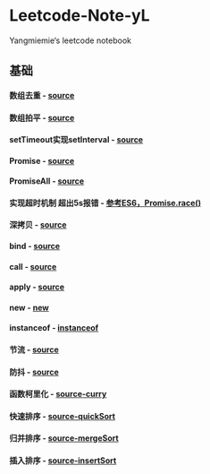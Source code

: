 # Leetcode-Note-yL
Yangmiemie‘s leetcode notebook

## 基础

#### 数组去重 - [source](./src/arrUnique.js)

#### 数组拍平 - [source](./src/arrayFlatten.js)

#### setTimeout实现setInterval - [source](./src/myInterval.js)

#### Promise - [source](/src/promise.js)

#### PromiseAll - [source](./src/promiseAll.js)

#### 实现超时机制  超出5s报错 - [参考ES6，Promise.race()](./src/promiseRace.js)

#### 深拷贝 - [source](./src/deepCopy.js)

#### bind - [source](./src/bind.js)

#### call - [source](./src/call.js)

#### apply - [source](./src/apply.js)

#### new - [new](./src/new.js)

#### instanceof - [instanceof](./src/instanceof.js)

#### 节流 - [source](./src/throttle.js)

#### 防抖 - [source](./src/debounce.js)

#### 函数柯里化 - [source-curry](./src/curry.js)

#### 快速排序 - [source-quickSort](./src/quickSort.js)

#### 归并排序 - [source-mergeSort](./src/mergeSort.js)

#### 插入排序 - [source-insertSort](./src/insertSort.js)



